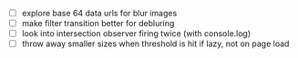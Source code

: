 - [ ] explore base 64 data urls for blur images
- [ ] make filter transition better for debluring
- [ ] look into intersection observer firing twice (with console.log)
- [ ] throw away smaller sizes when threshold is hit if lazy, not on page load
